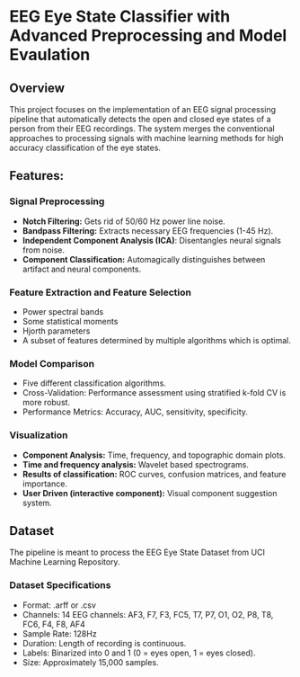 # EEG Eye State Classifier with Advanced Preprocessing and Model Evaulation
## Overview
This project focuses on the implementation of an EEG signal processing pipeline that automatically detects the open and closed eye states of a person from their EEG recordings. The system merges the conventional approaches to processing signals with machine learning methods for high accuracy classification of the eye states.

## Features:
### Signal Preprocessing
- **Notch Filtering:** Gets rid of 50/60 Hz power line noise.
- **Bandpass Filtering:** Extracts necessary EEG frequencies (1-45 Hz).
- **Independent Component Analysis (ICA)**: Disentangles neural signals from noise.
- **Component Classification:** Automagically distinguishes between artifact and neural components.


### Feature Extraction and Feature Selection
- Power spectral bands
- Some statistical moments
- Hjorth parameters
- A subset of features determined by multiple algorithms which is optimal.

### Model Comparison
- Five different classification algorithms.
- Cross-Validation: Performance assessment using stratified k-fold CV is more robust.
- Performance Metrics: Accuracy, AUC, sensitivity, specificity.

### Visualization
- **Component Analysis:** Time, frequency, and topographic domain plots.
- **Time and frequency analysis:** Wavelet based spectrograms.
- **Results of classification:** ROC curves, confusion matrices, and feature importance.
- **User Driven (interactive component):** Visual component suggestion system.

## Dataset
The pipeline is meant to process the EEG Eye State Dataset from UCI Machine Learning Repository.

### Dataset Specifications
- Format: .arff or .csv
- Channels: 14 EEG channels: AF3, F7, F3, FC5, T7, P7, O1, O2, P8, T8, FC6, F4, F8, AF4
- Sample Rate: 128Hz
- Duration: Length of recording is continuous.
- Labels: Binarized into 0 and 1 (0 = eyes open, 1 = eyes closed).
- Size: Approximately 15,000 samples.



